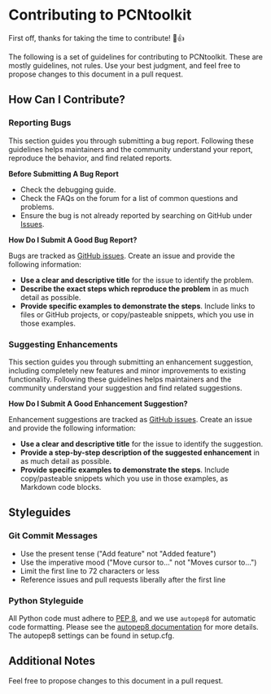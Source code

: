 # Contributing to PCNtoolkit

First off, thanks for taking the time to contribute! 🎉👍

The following is a set of guidelines for contributing to PCNtoolkit. These are mostly guidelines, not rules. Use your best judgment, and feel free to propose changes to this document in a pull request.

## How Can I Contribute?

### Reporting Bugs

This section guides you through submitting a bug report. Following these guidelines helps maintainers and the community understand your report, reproduce the behavior, and find related reports.

**Before Submitting A Bug Report**

- Check the debugging guide.
- Check the FAQs on the forum for a list of common questions and problems.
- Ensure the bug is not already reported by searching on GitHub under [Issues](https://github.com/amarquand/PCNtoolkit/issues).

**How Do I Submit A Good Bug Report?**

Bugs are tracked as [GitHub issues](https://github.com/amarquand/PCNtoolkit/issues). Create an issue and provide the following information:

- **Use a clear and descriptive title** for the issue to identify the problem.
- **Describe the exact steps which reproduce the problem** in as much detail as possible.
- **Provide specific examples to demonstrate the steps**. Include links to files or GitHub projects, or copy/pasteable snippets, which you use in those examples.

### Suggesting Enhancements

This section guides you through submitting an enhancement suggestion, including completely new features and minor improvements to existing functionality. Following these guidelines helps maintainers and the community understand your suggestion and find related suggestions.

**How Do I Submit A Good Enhancement Suggestion?**

Enhancement suggestions are tracked as [GitHub issues](https://github.com/amarquand/PCNtoolkit/issues). Create an issue and provide the following information:

- **Use a clear and descriptive title** for the issue to identify the suggestion.
- **Provide a step-by-step description of the suggested enhancement** in as much detail as possible.
- **Provide specific examples to demonstrate the steps**. Include copy/pasteable snippets which you use in those examples, as Markdown code blocks.

<!-- 
### Pull Requests

The process described here has several goals:

- Maintain the project's quality
- Fix problems that are important to users
- Engage the community in working toward the best possible project
- Enable a sustainable system for the project's maintainers to review contributions

Please follow these steps to have your contribution considered by the maintainers:

1. Follow all instructions in [the template](your-pull-request-template-link)
2. Follow the [styleguides](your-styleguide-link)
3. After you submit your pull request, verify that all [status checks](your-ci-link) are passing -->

## Styleguides

### Git Commit Messages

- Use the present tense ("Add feature" not "Added feature")
- Use the imperative mood ("Move cursor to..." not "Moves cursor to...")
- Limit the first line to 72 characters or less
- Reference issues and pull requests liberally after the first line

### Python Styleguide

All Python code must adhere to [PEP 8](https://www.python.org/dev/peps/pep-0008/), and we use `autopep8` for automatic code formatting. Please see the [autopep8 documentation](https://github.com/hhatto/autopep8) for more details. The autopep8 settings can be found in setup.cfg.


## Additional Notes

Feel free to propose changes to this document in a pull request.
